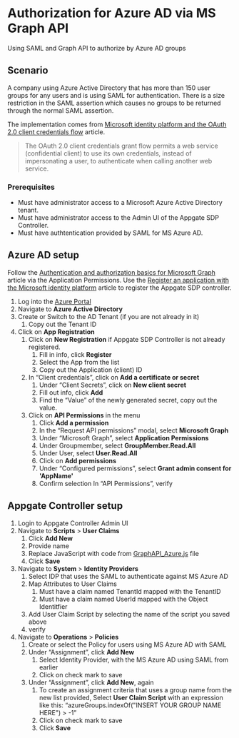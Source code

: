 # Authorization for Azure AD  via MS Graph API

Using SAML and Graph API to authorize by Azure AD groups

## Scenario

A company using Azure Active Directory that has more than 150 user groups for any users and is using SAML for authentication.  There is a size restriction in the SAML assertion which causes no groups to be returned through the normal SAML assertion.

The implementation comes from [Microsoft identity platform and the OAuth 2.0 client credentials flow](https://docs.microsoft.com/en-us/azure/active-directory/develop/v2-oauth2-client-creds-grant-flow) article.

>The OAuth 2.0 client credentials grant flow permits a web service (confidential client) to use its own credentials, instead of impersonating a user, to authenticate when calling another web service.

### Prerequisites

* Must have administrator access to a Microsoft Azure Active Directory tenant.
* Must have administrator access to the Admin UI of the Appgate SDP Controller.
* Must have authtentication provided by SAML for MS Azure AD.

## Azure AD setup

Follow the [Authentication and authorization basics for Microsoft Graph](https://docs.microsoft.com/en-us/graph/auth/auth-concepts) article via the Application Permissions.  Use the [Register an application with the Microsoft identity platform](https://docs.microsoft.com/en-us/graph/auth-register-app-v2) article to register the Appgate SDP controller.

1. Log into the [Azure Portal](https://portal.azure.com/#home)
1. Navigate to **Azure Active Directory**
1. Create or Switch to the AD Tenant (if you are not already in it)
    1. Copy out the Tenant ID
1. Click on **App Registration**
    1. Click on **New Registration** if Appgate SDP Controller is not already registered.
        1. Fill in info, click **Register**
        1. Select the App from the list
        1. Copy out the Application (client) ID
    1. In “Client credentials”, click on **Add a certificate or secret**
        1. Under “Client Secrets”, click on **New client secret**
        1. Fill out info, click **Add**
        1. Find the “Value” of the newly generated secret, copy out the value.
    1. Click on **API Permissions** in the menu
        1. Click **Add a permission**
        1. In the “Request API permissions” modal, select **Microsoft Graph**
        1. Under “Microsoft Graph”, select **Application Permissions**
        1. Under Groupmember, select **GroupMember.Read.All**
        1. Under User, select **User.Read.All**
        1. Click on **Add permissions**
        1. Under “Configured permissions”, select **Grant admin consent for 'AppName'**
        1. Confirm selection
In “API Permissions”, verify

## Appgate Controller setup

1. Login to Appgate Controller Admin UI
1. Navigate to **Scripts** > **User Claims**
    1. Click **Add New**
    1. Provide name
    1. Replace JavaScript with code from [GraphAPI_Azure.js](./GraphAPI_Azure.js) file 
    1. Click **Save**
1. Navigate to **System** > **Identity Providers** 
    1. Select IDP that uses the SAML to authenticate against MS Azure AD
    1. Map Attributes to User Claims
        1. Must have a claim named TenantId mapped with the TenantID
        1. Must have a claim named UserId mapped with the Object Identitfier
    1. Add User Claim Script by selecting the name of the script you saved above
    1. verify
1. Navigate to **Operations** > **Policies**
    1. Create or select the Policy for users using MS Azure AD with SAML
    1. Under “Assignment”, click **Add New**
        1. Select Identity Provider, with the MS Azure AD using SAML from earlier
        1. Click on check mark to save
    1. Under “Assignment”, click **Add New**, again
        1. To create an assignment criteria that uses a group name from the new list provided, Select **User Claim Script** with an expression like this: “azureGroups.indexOf("INSERT YOUR GROUP NAME HERE") > -1”
        1. Click on check mark to save
        1. Click **Save**
